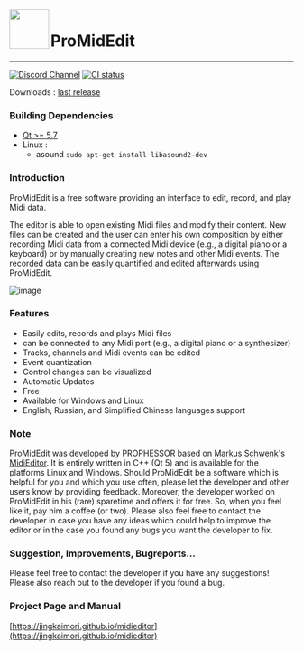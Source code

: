 <img align="left" width="70px" src="run_environment/midieditor.ico">

# ProMidEdit
------

[![Discord Channel](https://badgen.net/badge/Discord%20Activity/Currently%20Online/green?icon=discord)](https://discord.gg/gSYa9VRhNP)
[![CI status](https://github.com/jingkaimori/midieditor/actions/workflows/xmake.yaml/badge.svg)](https://github.com/jingkaimori/midieditor/actions/workflows/xmake.yaml)

Downloads : [last release](https://github.com/jingkaimori/midieditor/releases/)

### Building Dependencies
* [Qt >= 5.7](https://www.qt.io/download-open-source/)
* Linux :
     * asound `sudo apt-get install libasound2-dev`

### Introduction

ProMidEdit is a free software providing an interface to edit, record, and play Midi data.

The editor is able to open existing Midi files and modify their content. New files can be created and the user can enter his own composition by either recording Midi data from a connected Midi device (e.g., a digital piano or a keyboard) or by manually creating new notes and other Midi events. The recorded data can be easily quantified and edited afterwards using ProMidEdit.

![image](manual/screenshots/midieditor-full.png)

### Features

* Easily edits, records and plays Midi files
* can be connected to any Midi port (e.g., a digital piano or a synthesizer)
* Tracks, channels and Midi events can be edited
* Event quantization
* Control changes can be visualized
* Automatic Updates
* Free
* Available for Windows and Linux
* English, Russian, and Simplified Chinese languages support

### Note

ProMidEdit was developed by PROPHESSOR based on [Markus Schwenk's MidiEditor](https://github.com/markusschwenk/midieditor).
It is entirely written in C++ (Qt 5) and is available for the platforms Linux and Windows.
Should ProMidEdit be a software which is helpful for you and which you use often, please let the developer and other users know by providing feedback.
Moreover, the developer worked on ProMidEdit in his (rare) sparetime and offers it for free.
So, when you feel like it, pay him a coffee (or two).
Please also feel free to contact the developer in case you have any ideas which could help to improve the editor or in the case you found any bugs you want the developer to fix.

### Suggestion, Improvements, Bugreports...

Please feel free to contact the developer if you have any suggestions! Please also reach out to the developer if you found a bug.

### Project Page and Manual

[https://jingkaimori.github.io/midieditor](https://jingkaimori.github.io/midieditor)

